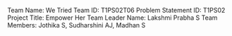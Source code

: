 Team Name: We Tried
Team ID: T1PS02T06
Problem Statement ID: T1PS02
Project Title: Empower Her
Team Leader Name: Lakshmi Prabha S
Team Members: Jothika S, Sudharshini AJ, Madhan S
